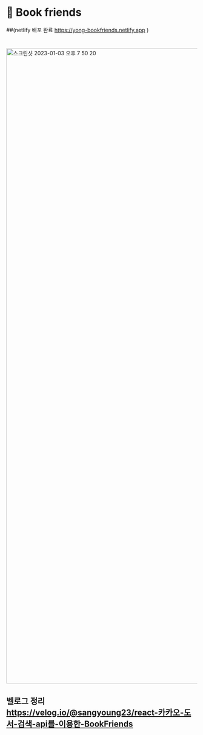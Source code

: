 # 📄 Book friends
##(netlify 배포 완료 https://yong-bookfriends.netlify.app )

#
<img width="1673" alt="스크린샷 2023-01-03 오후 7 50 20" src="https://user-images.githubusercontent.com/76932869/210343113-91041d2c-8a0c-4361-ba81-8ff3b6799ac6.png">

## 벨로그 정리 https://velog.io/@sangyoung23/react-카카오-도서-검색-api를-이용한-BookFriends
